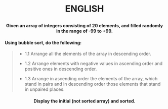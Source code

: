 # <p align=center> ENGLISH </p>

#### <p align=center> Given an array of integers consisting of 20 elements, and filled randomly in the range of -99 to +99. </p>

#### Using bubble sort, do the following:

> - 1.1 Arrange all the elements of the array in descending order.
> 
> - 1.2 Arrange elements with negative values ​​in ascending order and positive ones in descending order.
>
> - 1.3 Arrange in ascending order the elements of the array, which stand in pairs and in descending order those elements that stand in unpaired places.

#### <p align=center> Display the initial (not sorted array) and sorted. </p>